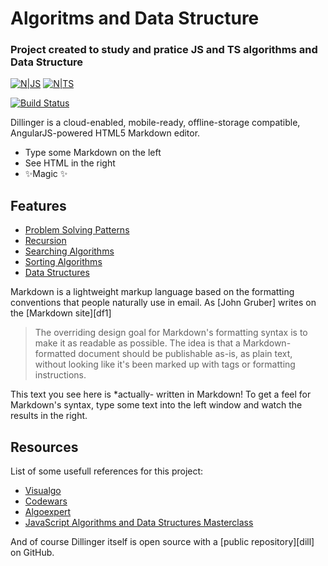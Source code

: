 # Algoritms and Data Structure
### Project created to study and pratice JS and TS algorithms and Data Structure

[![N|JS](https://camo.githubusercontent.com/6f6990a311bb84dff8a426a5686eafc1986184c3b1066580fe36a9b0a0377d26/68747470733a2f2f696d672e736869656c64732e696f2f62616467652f4a6176615363726970742d3238324333343f6c6f676f3d6a617661736372697074266c6f676f436f6c6f723d463744463145)](https://nodesource.com/products/nsolid) [![N|TS](https://camo.githubusercontent.com/143b42838efad2c30d8e0d05eb3dea6996e52a03b99576d8318edffd9bdd6155/68747470733a2f2f696d672e736869656c64732e696f2f62616467652f547970655363726970742d3238324333343f6c6f676f3d74797065736372697074266c6f676f436f6c6f723d333137384336)](https://nodesource.com/products/nsolid)

[![Build Status](https://travis-ci.org/joemccann/dillinger.svg?branch=master)](https://travis-ci.org/joemccann/dillinger)

Dillinger is a cloud-enabled, mobile-ready, offline-storage compatible,
AngularJS-powered HTML5 Markdown editor.

- Type some Markdown on the left
- See HTML in the right
- ✨Magic ✨

## Features

- <a href="https://github.com/lpazzim/algorithm/tree/main/src/ProblemSolvingPatterns"> Problem Solving Patterns </a>
- <a href="https://github.com/lpazzim/algorithm/tree/main/src/Recursion"> Recursion </a>
- <a href="https://github.com/lpazzim/algorithm/tree/main/src/SearchingAlgorithms"> Searching Algorithms </a>
- <a href="https://github.com/lpazzim/algorithm/tree/main/src/SortingAlgorithms"> Sorting Algorithms </a>
- <a href="https://github.com/lpazzim/algorithm/tree/main/src/DataStructures"> Data Structures </a>

Markdown is a lightweight markup language based on the formatting conventions
that people naturally use in email.
As [John Gruber] writes on the [Markdown site][df1]

> The overriding design goal for Markdown's
> formatting syntax is to make it as readable
> as possible. The idea is that a
> Markdown-formatted document should be
> publishable as-is, as plain text, without
> looking like it's been marked up with tags
> or formatting instructions.

This text you see here is *actually- written in Markdown! To get a feel
for Markdown's syntax, type some text into the left window and
watch the results in the right.

## Resources

List of some usefull references for this project:

- <a href="https://visualgo.net/en"> Visualgo </a> 
- <a href="https://www.codewars.com/"> Codewars </a> 
- <a href="https://algoexpert.io"> Algoexpert </a> 
- <a href="https://www.udemy.com/course/js-algorithms-and-data-structures-masterclass"> JavaScript Algorithms and Data Structures Masterclass </a> 

And of course Dillinger itself is open source with a [public repository][dill]
 on GitHub.

